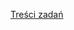 [Treści zadań](https://pages.mini.pw.edu.pl/~grzegorzewskip/www/?Dydaktyka:Statystyka_matematyczna:Laboratoria)
